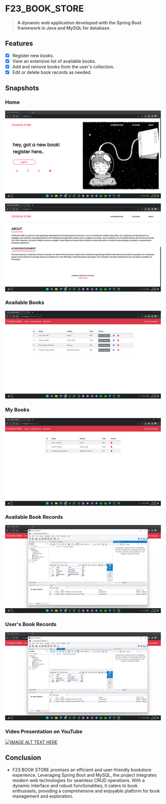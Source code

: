 # F23_BOOK_STORE

> #### A dynamic web application developed with the Spring Boot framework in Java and MySQL for database.

## Features

- [x] Register new books.
- [x] View an extensive list of available books.
- [x] Add and remove books from the user's collection.
- [x] Edit or delete book records as needed.

## Snapshots

### Home

![Home](./images/home_01.png)

![Home](./images/home_02.png)

### Available Books

![book](./images/book_list.png)

### My Books

![my_books](./images/my_books.png)

### Available Book Records

![book](./images/book_records.png)

### User's Book Records

![my_books](./images/my_books_records.png)

### Video Presentation on YouTube

[![IMAGE ALT TEXT HERE](https://img.youtube.com/vi/qcIGIuYwQf8/0.jpg)](https://www.youtube.com/watch?v=qcIGIuYwQf8)

## Conclusion

- F23 BOOK STORE promises an efficient and user-friendly bookstore experience. Leveraging Spring Boot and MySQL, the project integrates modern web technologies for seamless CRUD operations. With a dynamic interface and robust functionalities, it caters to book enthusiasts, providing a comprehensive and enjoyable platform for book management and exploration.
